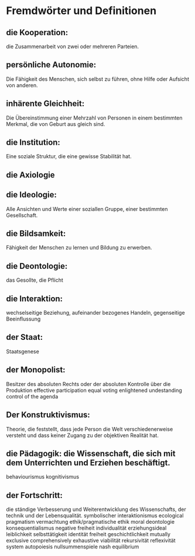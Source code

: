 # Fremdwörter und Definitionen
## die Kooperation:
 die Zusammenarbeit von zwei oder mehreren Parteien.
## persönliche Autonomie:
 Die Fähigkeit des Menschen, sich selbst zu führen, ohne Hilfe oder Aufsicht von anderen.
## inhärente Gleichheit:
Die Übereinstimmung einer Mehrzahl von Personen in einem bestimmten Merkmal, die von Geburt aus gleich sind.
## die Institution:
Eine soziale Struktur, die eine gewisse Stabilität hat.
## die Axiologie
## die Ideologie:
Alle Ansichten und Werte einer soziallen Gruppe, einer bestimmten Gesellschaft.
## die Bildsamkeit:
Fähigkeit der Menschen zu lernen und Bildung zu erwerben.
## die Deontologie:
das Gesollte, die Pflicht
## die Interaktion:
wechselseitige Beziehung, aufeinander bezogenes Handeln, gegenseitige Beeinflussung
## der Staat:

Staatsgenese
## der Monopolist:
Besitzer des absoluten Rechts oder der absoluten Kontrolle über die Produktion
effective participation
equal voting
enlightened undestanding
control of the agenda
## Der Konstruktivismus:
Theorie, die feststellt, dass jede Person die Welt verschiedenerweise versteht und dass keiner Zugang zu der objektiven Realität hat.
## die Pädagogik: die Wissenschaft, die sich mit dem Unterrichten und Erziehen beschäftigt.
behaviourismus
kognitivismus
## der Fortschritt:
die ständige Verbesserung und Weiterentwicklung des Wissenschafts, der technik und der Lebensqualität.
symbolischer interaktionismus
ecological pragmatism
vermachtung
ethik/pragmatische ethik
moral
deontologie
konsequentialismus
negative freiheit
individualität
erziehungsideal
leiblichkeit
selbsttätigkeit
identität
freiheit
geschichtlichkeit
mutually exclusive
comprehensively exhaustive
viabilität
rekursivität
reflexivität
system
autopoiesis
nullsummenspiele
nash equilibrium
